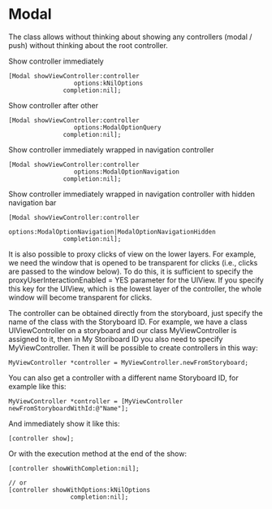 # Modal
The class allows without thinking about showing any controllers (modal / push) without thinking about the root controller.

Show controller immediately
```
[Modal showViewController:controller
                  options:kNilOptions
               completion:nil];
```  

Show controller after other
```
[Modal showViewController:controller
                  options:ModalOptionQuery
               completion:nil];
```  

Show controller immediately wrapped in navigation controller
```
[Modal showViewController:controller
                  options:ModalOptionNavigation
               completion:nil];
```  

Show controller immediately wrapped in navigation controller with hidden navigation bar
```
[Modal showViewController:controller
                  options:ModalOptionNavigation|ModalOptionNavigationHidden
               completion:nil];
```  

It is also possible to proxy clicks of view on the lower layers. For example, we need the window that is opened to be transparent for clicks (i.e., clicks are passed to the window below). To do this, it is sufficient to specify the proxyUserInteractionEnabled = YES parameter for the UIView. If you specify this key for the UIView, which is the lowest layer of the controller, the whole window will become transparent for clicks.

The controller can be obtained directly from the storyboard, just specify the name of the class with the Storyboard ID. For example, we have a class UIViewController on a storyboard and our class MyViewController is assigned to it, then in My Storiboard ID you also need to specify MyViewController. Then it will be possible to create controllers in this way:

```
MyViewController *controller = MyViewController.newFromStoryboard;
```  

You can also get a controller with a different name Storyboard ID, for example like this:
```
MyViewController *controller = [MyViewController newFromStoryboardWithId:@"Name"];
```  

And immediately show it like this:
```
[controller show];
```  

Or with the execution method at the end of the show:
```
[controller showWithCompletion:nil];

// or
[controller showWithOptions:kNilOptions
                 completion:nil];
```  

